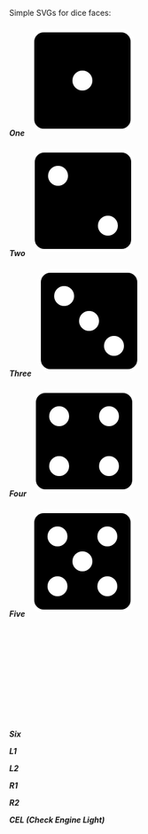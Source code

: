 Simple SVGs for dice faces:

***One***
<svg width="200" height="200" viewBox="0 0 200 200" xmlns="http://www.w3.org/2000/svg">
  <rect x="10" y="10" width="180" height="180" rx="20" ry="20"
        fill="#000000" stroke="#ffffff" stroke-width="6"/>
  <circle cx="100" cy="100" r="18" fill="#ffffff"/>
</svg>

***Two***
<svg width="200" height="200" viewBox="0 0 200 200" xmlns="http://www.w3.org/2000/svg">
  <rect x="10" y="10" width="180" height="180" rx="20" ry="20"
        fill="#000000" stroke="#ffffff" stroke-width="6"/>
  <circle cx="55"  cy="55"  r="18" fill="#ffffff"/>
  <circle cx="145" cy="145" r="18" fill="#ffffff"/>
</svg>

***Three***
<svg width="200" height="200" viewBox="0 0 200 200" xmlns="http://www.w3.org/2000/svg">
  <rect x="10" y="10" width="180" height="180" rx="20" ry="20"
        fill="#000000" stroke="#ffffff" stroke-width="6"/>
  <circle cx="55"  cy="55"  r="18" fill="#ffffff"/>
  <circle cx="100" cy="100" r="18" fill="#ffffff"/>
  <circle cx="145" cy="145" r="18" fill="#ffffff"/>
</svg>

***Four***
<svg width="200" height="200" viewBox="0 0 200 200" xmlns="http://www.w3.org/2000/svg">
  <rect x="10" y="10" width="180" height="180" rx="20" ry="20"
        fill="#000000" stroke="#ffffff" stroke-width="6"/>
  <circle cx="55"  cy="55"  r="18" fill="#ffffff"/>
  <circle cx="55"  cy="145" r="18" fill="#ffffff"/>
  <circle cx="145" cy="55"  r="18" fill="#ffffff"/>
  <circle cx="145" cy="145" r="18" fill="#ffffff"/>
</svg>

***Five***
<svg width="200" height="200" viewBox="0 0 200 200" xmlns="http://www.w3.org/2000/svg">
  <rect x="10" y="10" width="180" height="180" rx="20" ry="20"
        fill="#000000" stroke="#ffffff" stroke-width="6"/>
  <circle cx="55"  cy="55"  r="18" fill="#ffffff"/>
  <circle cx="55"  cy="145" r="18" fill="#ffffff"/>
  <circle cx="100" cy="100" r="18" fill="#ffffff"/>
  <circle cx="145" cy="55"  r="18" fill="#ffffff"/>
  <circle cx="145" cy="145" r="18" fill="#ffffff"/>
</svg>

***Six***
<svg width="200" height="200" viewBox="0 0 200 200" xmlns="http://www.w3.org/2000/svg">
  <!-- Die outline -->
  <rect x="10" y="10" width="180" height="180" rx="20" ry="20"
        fill="#000000" stroke="#ffffff" stroke-width="6"/>

  <!-- Pips -->
  <!-- left column -->
  <circle cx="55"  cy="55"  r="18" fill="#ffffff"/>
  <circle cx="55"  cy="100" r="18" fill="#ffffff"/>
  <circle cx="55"  cy="145" r="18" fill="#ffffff"/>
  <!-- right column -->
  <circle cx="145" cy="55"  r="18" fill="#ffffff"/>
  <circle cx="145" cy="100" r="18" fill="#ffffff"/>
  <circle cx="145" cy="145" r="18" fill="#ffffff"/>
</svg>

***L1***

***L2***

***R1***

***R2***

***CEL (Check Engine Light)***

